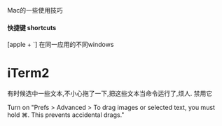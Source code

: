 Mac的一些使用技巧

#### 快捷键 shortcuts
[apple + `]  在同一应用的不同windows



# iTerm2
有时候选中一些文本,不小心拖了一下,把这些文本当命令运行了,烦人. 禁用它

Turn on "Prefs > Advanced > To drag images or selected text, you must hold ⌘. This prevents accidental drags."


